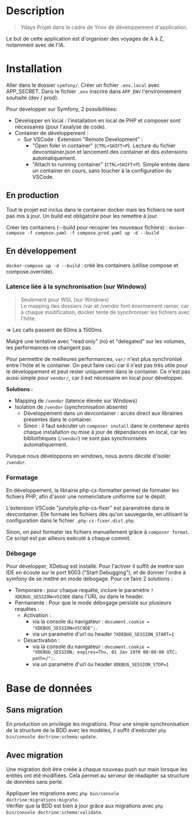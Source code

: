 # Description

> Ydays
> Projet dans le cadre de Ynov de développement d'application.

Le but de cette application est d'organiser des voyages de A à Z, notamment avec de l'IA.

# Installation

Aller dans le dossier `symfony/`.
Créer un fichier `.env.local` avec APP_SECRET.
Dans le fichier `.env` inscrire dans `APP_ENV` l'environnement souhaité (dev / prod).

Pour développer sur Symfony, 2 possibilitées:

- Développer en local : l'installation en local de PHP et composer sont nécessaires (pour l'analyse de code).
- Container de développement :
  - Sur VSCode : Extension "Remote Development" :
    - "Open foler in container" (`CTRL+SHIFT+P`). Lecture du fichier devcontainer.json et lancement des container et des extensions automatiquement.
    - "Attach to running container" (`CTRL+SHIFT+P`). Simple entrée dans un container en cours, sans toucher à la configuration du VSCode.

## En production

Tout le projet est inclus dans le container docker mais les fichiers ne sont pas mis à jour. Un build est obligatoire pour les remettre à jour.

Créer les containers (--build pour recopier les nouveaux fichiers) : `docker-compose -f compose.yaml -f compose.prod.yaml up -d --build`

## En développement

`docker-compose up -d --build` : créé les containers (utilise compose et compose.override).

### Latence liée à la synchronisation (sur Windows)

> Seulement pour WSL (sur Windows)  
> Le mapping des dossiers /var et /vendor font énormement ramer, car à chaque modification, docker tente de synchroniser les fichiers avec l'hôte.

=> Les calls passent de 60ms à 1500ms

Malgré une tentative avec "read only" (ro) et "delegated" sur les volumes, les performances ne changent pas.

Pour permettre de meilleures performances, `var/` n'est plus synchronisé entre l'hôte et le container. On peut faire ceci car il n'est pas très utile pour le développement et peut rester uniquement dans le container. Ce n'est pas aussi simple pour `vendor/`, car il est nécessaire en local pour développer.

**Solutions :**

- Mapping de `/vendor` (latence élevée sur Windows)
- Isolation de `/vendor` (synchronisation absente)
  - Développement dans un devcontainer : accès direct aux librairies présentes dans le container.
  - Sinon : il faut exécuter un `composer install` dans le conteneur après chaque installation ou mise à jour de dépendances en local, car les bibliothèques (`/vendor`) ne sont pas synchronisées automatiquement.

Puisque nous développons en windows, nous avons décidé d'isoler `/vendor`.

### Formatage

En développement, la librairie php-cs-formatter permet de formater les fichiers PHP, afin d'avoir une nomenclature uniforme sur le dépôt.

L'extension VSCode "junstyle.php-cs-fixer" est paramétrée dans le devcontainer. Elle formate les fichiers dès qu'on sauvegarde, en utilisant la configuration dans le fichier `.php-cs-fixer.dist.php`.

Sinon, on peut formater les fichiers manuellement grâce à `composer format`. Ce script est par ailleurs exécuté à chaque commit.

### Débogage

Pour développer, XDebug est installé. Pour l'activer il suffit de mettre son IDE en écoute sur le port 9003 ("Start Debugging"), et de donner l'ordre à symfony de se mettre en mode débogage. Pour ce faire 2 solutions :

- Temporaire : pour chaque requête, inclure le paramètre `?XDEBUG_SESSION=VSCODE` dans l'URL ou dans le header.
- Permanente : Pour que le mode débogage persiste sur plusieurs requêtes :
  - Activation :
    - via la console du navigateur : `document.cookie = "XDEBUG_SESSION=VSCODE";`.
    - via un parametre d'url ou header `?XDEBUG_SESSION_START=1`
  - Désactivation :
    - via la console du navigateur : `document.cookie = "XDEBUG_SESSION; expires=Thu, 01 Jan 1970 00:00:00 UTC; path=/";`.
    - via un paramètre d'url ou header `XDEBUG_SESSION_STOP=1`

# Base de données

## Sans migration

En production on privilégie les migrations. Pour une simple synchronisation de la structure de la BDD avec les modèles, il suffit d'exécuter `php bin/console doctrine:schema:update`.

## Avec migration

Une migration doit être créée à chaque nouveau push sur main lorsque les entités ont été modifiées. Cela permet au serveur de réadapter sa structure de données sans perte.

Appliquer les migrations avec `php bin/console doctrine:migrations:migrate`.  
Vérifier que la BDD est bien à jour grâce aux migrations avec `php bin/console doctrine:schema:validate`.
